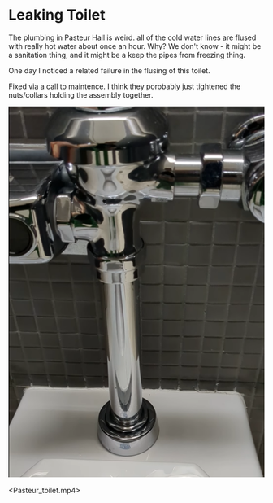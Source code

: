 # Leaking Toilet

The plumbing in Pasteur Hall is weird. all of the cold water lines are flused with really hot water about once an hour.  Why?  We don't know - it might be a sanitation thing, and it might be a keep the pipes from freezing thing.

One day I noticed a related failure in the flusing of this toilet.  

Fixed via a call to maintence.  I think they porobably just tightened the nuts/collars holding the assembly together.

![video of a toilet that's leaking at the supply connection](Pasteur_toilet.png)

<Pasteur_toilet.mp4>